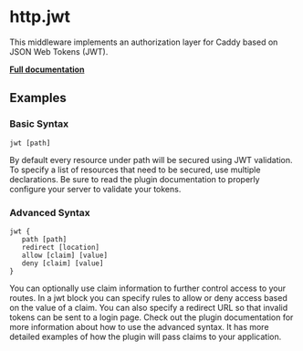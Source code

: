 # http.jwt

This middleware implements an authorization layer for Caddy based on JSON Web Tokens (JWT).

**[Full documentation](https://github.com/BTBurke/caddy-jwt/blob/master/README.md)**

## Examples

### Basic Syntax

``` caddyfile
jwt [path]
```

By default every resource under path will be secured using JWT validation. To specify a list of resources that need to
be secured, use multiple declarations. Be sure to read the plugin documentation to properly configure your server to
validate your tokens.

### Advanced Syntax

``` caddyfile
jwt {
   path [path]
   redirect [location]
   allow [claim] [value]
   deny [claim] [value]
}
```

You can optionally use claim information to further control access to your routes. In a jwt block you can specify rules
to allow or deny access based on the value of a claim. You can also specify a redirect URL so that invalid tokens can be
sent to a login page. Check out the plugin documentation for more information about how to use the advanced syntax. It
has more detailed examples of how the plugin will pass claims to your application.
